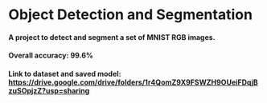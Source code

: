 # Object Detection and Segmentation

#### A project to detect and segment a set of MNIST RGB images.
#### Overall accuracy: 99.6%

#### Link to dataset and saved model: https://drive.google.com/drive/folders/1r4QomZ9X9FSWZH9OUeiFDqjBzuSOpjzZ?usp=sharing
